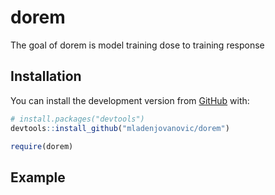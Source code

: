 
<!-- README.md is generated from README.Rmd. Please edit that file -->

# dorem

<!-- badges: start -->

<!-- badges: end -->

The goal of dorem is model training dose to training response

## Installation

You can install the development version from
[GitHub](https://github.com/mladenjovanovic/dorem) with:

``` r
# install.packages("devtools")
devtools::install_github("mladenjovanovic/dorem")

require(dorem)
```

## Example
